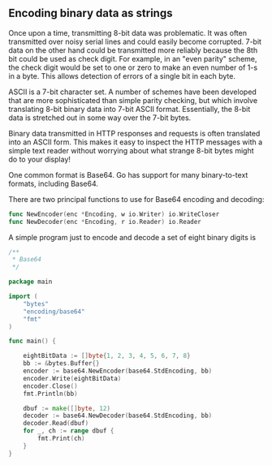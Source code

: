 ## Encoding binary data as strings

Once upon a time, transmitting 8-bit data was problematic. It was often transmitted over noisy serial lines and could easily become corrupted. 7-bit data on the other hand could be transmitted more reliably because the 8th bit could be used as check digit. For example, in an "even parity" scheme, the check digit would be set to one or zero to make an even number of 1-s in a byte. This allows detection of errors of a single bit in each byte.

ASCII is a 7-bit character set. A number of schemes have been developed that are more sophisticated than simple parity checking, but which involve translating 8-bit binary data into 7-bit ASCII format. Essentially, the 8-bit data is stretched out in some way over the 7-bit bytes.

Binary data transmitted in HTTP responses and requests is often translated into an ASCII form. This makes it easy to inspect the HTTP messages with a simple text reader without worrying about what strange 8-bit bytes might do to your display!

One common format is Base64. Go has support for many binary-to-text formats, including Base64.

There are two principal functions to use for Base64 encoding and decoding:

```go
func NewEncoder(enc *Encoding, w io.Writer) io.WriteCloser
func NewDecoder(enc *Encoding, r io.Reader) io.Reader
```

A simple program just to encode and decode a set of eight binary digits is

```go
/**
 * Base64
 */

package main

import (
	"bytes"
	"encoding/base64"
	"fmt"
)

func main() {

	eightBitData := []byte{1, 2, 3, 4, 5, 6, 7, 8}
	bb := &bytes.Buffer{}
	encoder := base64.NewEncoder(base64.StdEncoding, bb)
	encoder.Write(eightBitData)
	encoder.Close()
	fmt.Println(bb)

	dbuf := make([]byte, 12)
	decoder := base64.NewDecoder(base64.StdEncoding, bb)
	decoder.Read(dbuf)
	for _, ch := range dbuf {
		fmt.Print(ch)
	}
}
```
